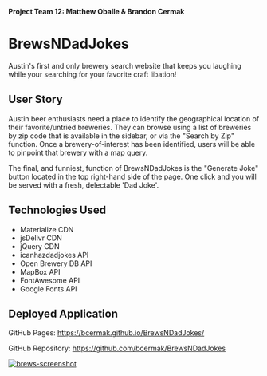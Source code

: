 **Project Team 12: Matthew Oballe & Brandon Cermak**

# BrewsNDadJokes #
Austin's first and only brewery search website that keeps you laughing while your searching for your favorite craft libation!

## User Story ##

Austin beer enthusiasts need a place to identify the geographical location of their favorite/untried breweries. They can browse using a list of breweries by zip code that is available in the sidebar, or via the "Search by Zip" function. Once a brewery-of-interest has been identified, users will be able to pinpoint that brewery with a map query. 

The final, and funniest, function of BrewsNDadJokes is the "Generate Joke" button located in the top right-hand side of the page. One click and you will be served with a fresh, delectable 'Dad Joke'. 

## Technologies Used ##
- Materialize CDN
- jsDelivr CDN
- jQuery CDN
- icanhazdadjokes API
- Open Brewery DB API
- MapBox API
- FontAwesome API
- Google Fonts API

## Deployed Application ##

GitHub Pages: https://bcermak.github.io/BrewsNDadJokes/

GitHub Repository: https://github.com/bcermak/BrewsNDadJokes

<a href="https://ibb.co/c3JZc5T"><img src="https://i.ibb.co/7CvZJcy/brews-screenshot.jpg" alt="brews-screenshot" border="0"></a>



